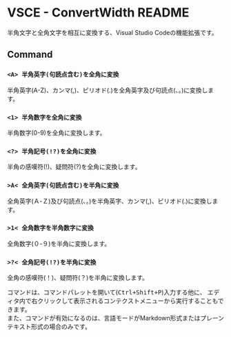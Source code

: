 VSCE - ConvertWidth README
=========================

半角文字と全角文字を相互に変換する、Visual Studio Codeの機能拡張です。

## Command

### `<A> 半角英字(句読点含む)を全角に変換`
半角英字(A-Z)、カンマ(,)、ピリオド(.)を全角英字及び句読点(、。)に変換します。

### `<1> 半角数字を全角に変換`
半角数字(0-9)を全角に変換します。

### `<?> 半角記号(!?)を全角に変換`
半角の感嘆符(!)、疑問符(?)を全角に変換します。

### `>A< 全角英字(句読点含む)を半角に変換`
全角英字(Ａ-Ｚ)及び句読点(、。)を半角英字、カンマ(,)、ピリオド(.)に変換します。

### `>1< 全角数字を半角数字に変換`
全角数字(０-９)を半角に変換します。

### `>?< 全角記号(!?)を半角に変換`
全角の感嘆符(！)、疑問符(？)を半角に変換します。

コマンドは、コマンドパレットを開いて(<kbd><kbd>Ctrl</kbd>+<kbd>Shift</kbd>+<kbd>P</kbd></kbd>)入力する他に、
エディタ内で右クリックして表示されるコンテクストメニューから実行することもできます。  
また、コマンドが有効になるのは、言語モードがMarkdown形式またはプレーンテキスト形式の場合のみです。
